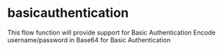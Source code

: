 # basicauthentication
This flow function will provide support for Basic Authentication
Encode username/password in Base64 for Basic Authentication
